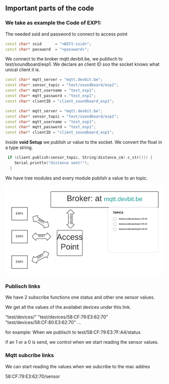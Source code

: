 ## Important parts of the code

### We take as example the Code of EXP1:

The needed ssid and password to connect to access point

```CPP
const char* ssid      = "<WIFI-ssid>";
const char* password  = "<password>";
```

We connect to the broker mqtt.devbit.be, we publisch to
test/soundboard/esp1. We declare an client ID soo the socket knows what unical client it is.

```CPP
const char* mqtt_server = "mqtt.devbit.be";
const char* sensor_topic = "test/soundboard/esp1"; 
const char* mqtt_username = "test_esp1"; 
const char* mqtt_password = "test_esp1"; 
const char* clientID = "client_soundboard_esp1"; 
```

```CPP
const char* mqtt_server = "mqtt.devbit.be";
const char* sensor_topic = "test/soundboard/esp1"; 
const char* mqtt_username = "test_esp1"; 
const char* mqtt_password = "test_esp1"; 
const char* clientID = "client_soundboard_esp1"; 
```

Inside **void Setup** we publish ur value to the socket. We convert the float in a type string.

```CPP
 if (client.publish(sensor_topic, String(distance_cm).c_str())) {
    Serial.println("distance sent!");
  }
```

We have tree modules and every module publish a value to an topic.

![alt text](./img/Basic-mqtt.png "label")

### Publisch links

We have 2 subscribe functions one status and other one sensor values.

We get all the values of the availabel devices under this link.

"test/devices/"
"test/devices/58:CF:79:E3:62:70"
"test/devices/58:CF:80:E3:62:70"
...

for example: When we publisch to test/58:CF:79:E3:7F:A4/status

if an 1 or a 0 is send, we control when we start reading the sensor values.

### Mqtt subcribe links

We can start reading the values when we subcribe to the mac addres

58:CF:79:E3:62:70/sensor